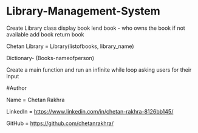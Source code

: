 # Library-Management-System
Create Library class
display book
lend book - who owns the book if not available
add book
return book

Chetan Library = Library(listofbooks, library_name)

Dictionary- (Books-nameofperson)

Create a main function and run an infinite while loop asking users for their input

#Author

Name = Chetan Rakhra

LinkedIn = https://www.linkedin.com/in/chetan-rakhra-8126bb145/

GitHub = https://github.com/chetanrakhra/
